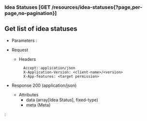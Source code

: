 ### Idea Statuses [GET /resources/idea-statuses{?page,per-page,no-pagination}]

## **Get list of idea statuses**

+ Parameters
    :[](../pagination_parameters.md)

+ Request
    + Headers
    
            Accept: application/json
            X-Application-Version: <client-name>/<version>
            X-App-features: <target permission>

+ Response 200 (application/json)
    + Attributes
        + data (array[Idea Status], fixed-type)
        + meta (Meta)

:[](../error_responses.md)
